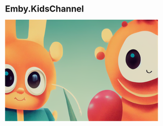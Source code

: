 # Emby.KidsChannel
![alt text](https://github.com/chefbennyj1/Emby.KidsChannel/blob/master/Emby.KidsChannel/images/thumb.png?raw=true)

